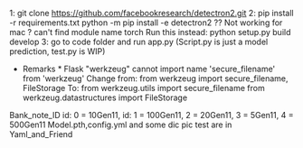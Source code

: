 1: git clone https://github.com/facebookresearch/detectron2.git
2: pip install -r requirements.txt
python -m pip install -e detectron2 ?? Not working for mac ? can't find module name torch
Run this instead: python setup.py build develop
3: go to code folder and run app.py
(Script.py is just a model prediction, test.py is WIP)

- Remarks \*
  Flask "werkzeug" cannot import name 'secure_filename' from 'werkzeug'
  Change from: from werkzeug import secure_filename, FileStorage
  To: from werkzeug.utils import secure_filename
  from werkzeug.datastructures import FileStorage

Bank_note_ID id: 0 = 10Gen11, id: 1 = 100Gen11, 2 = 20Gen11, 3 = 5Gen11, 4 = 500Gen11
Model.pth,config.yml and some dic pic test are in Yaml_and_Friend
